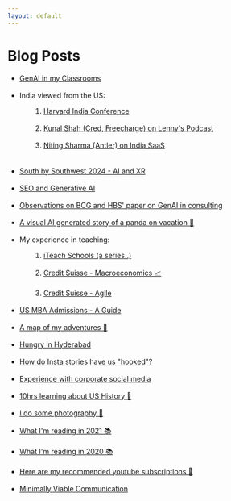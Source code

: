 ```yaml
---
layout: default
---
```

# Blog Posts

<ul class="links">
    <li><a href="genai_classroom">GenAI in my Classrooms</a></li><br>
    <li>India viewed from the US:
    <ol><ol>
        <li><a href="harvardindiacon">Harvard India Conference</a></li><br>
        <li><a href="kunalshah_lenny">Kunal Shah (Cred, Freecharge) on Lenny's Podcast</a></li><br>
        <li><a href="nitinsharma_indiasaas">Niting Sharma (Antler) on India SaaS</a></li><br>
    </ol></ol></li><br>
    <li><a href="sxsw2024">South by Southwest 2024 - AI and XR</a></li><br>
    <li><a href="seo_genai">SEO and Generative AI</a></li><br>
    <li><a href="jaggedfrontier">Observations on BCG and HBS' paper on GenAI in consulting</a></li><br>
    <li><a href="dalle_story">A visual AI generated story of a panda on vacation 🐼</a></li><br>
    <li>My experience in teaching:
    <ol><ol>
        <li><a href="iteach_blogs">iTeach Schools (a series..)</a></li><br>
        <li><a href="ait_macroeco.html">Credit Suisse - Macroeconomics 📈</a></li><br>
        <li><a href="fintech_agile.html">Credit Suisse - Agile</a></li>
    </ol></ol></li><br>
    <li><a href="us_mba_admissions">US MBA Admissions - A Guide</a></li><br>
    <li><a href="adventures.html">A map of my adventures 🏃</a></li><br>
    <li><a href="hyderabad_menu.html">Hungry in Hyderabad</a></li><br>
    <!-- <li><a href="heritage-virtual.html">Join me at a heritage walk this month</a></li><br> -->
    <li><a href="hooked-stories.html">How do Insta stories have us "hooked"?</a></li><br>
    <li><a href="csindiainsta.html">Experience with corporate social media</a></li><br>
    <li><a href="us_history.html">10hrs learning about US History 🔎</a></li><br>
    <li><a href="instagram_preview.html">I do some photography 📸</a></li><br>
    <li><a href="books2021.html">What I'm reading in 2021 📚</a></li><br>
    <li><a href="books2020.html">What I'm reading in 2020 📚</a></li><br>
    <li><a href="self_learning.html">Here are my recommended youtube subscriptions 📼<lottie-player src="https://assets2.lottiefiles.com/private_files/lf30_imyUMa.json"  background="transparent"  speed="1"  style="width: 300px; height: 300px;"  loop  autoplay></lottie-player></a></li><br>
    <!-- <li><a href="memes.html">Addiction to memes 🍄</a></li><br> -->
    <!-- <li><a href="startsmall.html">#StartSmall ₹</a></li><br> -->
    <!-- <li><a href="globalisation_covid.html">Thoughts on Covid-19's impact on globalisation 📉 </a></li><br>  -->
    <li><a href="mvc.html">Minimally Viable Communication</a></li><br>   
    <!-- <ol>
        <li><a href="picture1000words.html">A picture can say a 1000 words 🖼</a></li><br>
    </ol> -->
    

</ul>







<!-- * [](.md) -->
